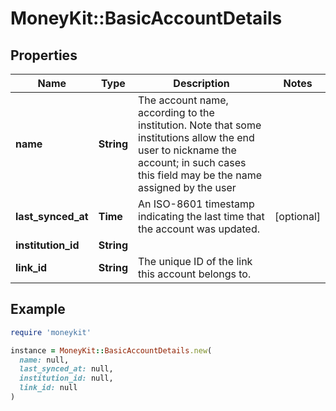 # MoneyKit::BasicAccountDetails

## Properties

| Name | Type | Description | Notes |
| ---- | ---- | ----------- | ----- |
| **name** | **String** | The account name, according to the institution.  Note that some institutions allow         the end user to nickname the account; in such cases this field may be the name assigned by the user |  |
| **last_synced_at** | **Time** | An ISO-8601 timestamp indicating the last time that the account was updated. | [optional] |
| **institution_id** | **String** |  |  |
| **link_id** | **String** | The unique ID of the link this account belongs to. |  |

## Example

```ruby
require 'moneykit'

instance = MoneyKit::BasicAccountDetails.new(
  name: null,
  last_synced_at: null,
  institution_id: null,
  link_id: null
)
```

